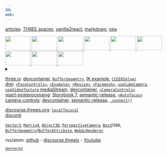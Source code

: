 ```yaml
---
3d: 
web:
---
```


[articles](articles):
[THREE spaces](https://github.com/abernier/abernier/blob/main/articles/three-spaces.md), 
[vanilla2react](https://github.com/abernier/abernier/blob/main/articles/vanilla2react.md),
[markdown](https://github.com/abernier/abernier/blob/main/articles/markdown.md),
<kbd>[new](https://github.com/abernier/abernier/new/main/articles)</kbd>

<!--
<a title="" href="https://stackblitz.com/github/abernier/PROJECTNAME">
  <img with="128" height="80" src="https://codesandbox.io/api/v1/sandboxes/XXXXXX/screenshot.png" />
</a>
-->

<a title="Kira" href="https://abernier.name/three.js/examples/webgl_esher.html">
  <img width="80" height="45" src="https://user-images.githubusercontent.com/76580/232128844-63a61e34-88d5-43cb-8378-f302e02af498.png" />
</a>
<a title="CCDIKSolver example" href="https://threejs.org/examples/#webgl_animation_skinning_ik">
  <img width="80" height="45" src="https://threejs.org/examples/screenshots/webgl_animation_skinning_ik.jpg" />
</a>
<a title="Sticky r3f birds" href="https://abernier.github.io/r3f-sticky/">
  <img width="80" height="45" src="https://user-images.githubusercontent.com/76580/232123657-2660f1d7-acfc-489e-a6b5-1333e3b4bebe.png" />
</a>
<a title="CameraControls drei component demo" href="https://codesandbox.io/s/sew669">
  <img width="80" height="45" src="https://codesandbox.io/api/v1/sandboxes/us6ipl/screenshot.png" />
</a>
<a title="useVideoTexture with mediaStream drei hook" href="https://codesandbox.io/s/2cemck">
  <img width="80" height="45" src="https://codesandbox.io/api/v1/sandboxes/2cemck/screenshot.png" />
</a>
<a title="r3f curtains using cannon-es" href="https://codesandbox.io/s/7bzgpg">
  <img width="80" height="45" src="https://codesandbox.io/api/v1/sandboxes/7bzgpg/screenshot.png" />
</a>
<a title="r3f resize dyno" href="https://codesandbox.io/s/6yg0i3">
  <img width="80" height="45" src="https://user-images.githubusercontent.com/76580/234433257-49019416-839d-415d-8669-5be16b380e12.png" />
</a>
<a title="rt/pp Autofocus" href="https://codesandbox.io/s/dfw6w4">
  <img width="80" height="45" src="https://user-images.githubusercontent.com/76580/235352374-9bfd85cb-27bb-4917-b0ee-5513cea3280b.png" />
</a>
<a title="rt/pp Autofocus" href="https://codesandbox.io/s/yf65vw">
  <img width="80" height="45" src="https://user-images.githubusercontent.com/76580/236540371-54a2bcb7-a10b-4ae5-8294-b088afa8fcdd.png" />
</a>


<details>
<summary></summary>
<a title="DepthPickingPass" href="https://codesandbox.io/s/x130hg">
  <img width="80" height="45" src="https://user-images.githubusercontent.com/76580/235352306-49c0dbca-d54e-438e-85c6-8a9160e09e91.png" />
</a>
<a title="r3f Facemesh" href="https://codesandbox.io/s/4lzxrr">
  <img width="80" height="45" src="https://user-images.githubusercontent.com/76580/233414240-81a6e4bc-429b-47cf-b483-3b4b70bad50b.png" />
</a>
<a title="r3f cloth using cannon-es" href="https://codesandbox.io/s/040ieb">
  <img width="80" height="45" src="https://user-images.githubusercontent.com/76580/232129651-ede7f8a5-b245-44e2-9d6b-20ea5301786e.png" />
</a>
</details>

[three.js](https://github.com/mrdoob/three.js/pulls?q=is%3Apr+author%3Aabernier+):
[devcontainer](https://github.com/mrdoob/three.js/pull/26055),
[`BufferGeometry`](https://github.com/mrdoob/three.js/pull/25824),
[IK example](https://github.com/mrdoob/three.js/pull/24652),
[`CCDIKSolver`](https://github.com/mrdoob/three.js/pull/23449)
<br>
[drei](https://github.com/pmndrs/drei/pulls?q=is%3Apr+author%3Aabernier+):
[`<FaceControls>`](https://github.com/pmndrs/drei/pull/1461),
[`<Example>`](https://github.com/pmndrs/drei/pull/1439),
[`<Resize>`](https://github.com/pmndrs/drei/pull/1420),
[`<Facemesh>`](https://github.com/pmndrs/drei/pull/1437),
[`useCubeCamera`](https://github.com/pmndrs/drei/pull/1389),
[`useVideoTexture` mediaStream](https://github.com/pmndrs/drei/pull/1370),
[devcontainer](https://github.com/pmndrs/drei/pull/1250),
[`<CameraControls>`](https://github.com/pmndrs/drei/pull/1237)
<br>
[react-postprocessing](https://github.com/pmndrs/react-postprocessing/pulls?q=is%3Apr+author%3Aabernier+):
[Storybook 7](https://github.com/pmndrs/react-postprocessing/pull/202), [semantic-release](https://github.com/pmndrs/react-postprocessing/pull/194),
[`<Autofocus>`](https://github.com/pmndrs/react-postprocessing/pull/192)
<br>
[camera-controls](https://github.com/yomotsu/camera-controls/pulls?q=is%3Apr+author%3Aabernier+):
[devcontainer](https://github.com/yomotsu/camera-controls/pull/370),
[semantic-release](https://github.com/yomotsu/camera-controls/pull/365),
[`.connect()`](https://github.com/yomotsu/camera-controls/pull/338)

[discourse.threejs.org](https://discourse.threejs.org/u/abernier/activity/topics): [`localToLocal`](https://discourse.threejs.org/t/object3d-localtolocal/51564)
<br>
[discord](https://discordapp.com/users/437918779851145226): 

[`Vector3`](https://threejs.org/docs/#api/en/math/Vector3), [`Matrix4`](https://threejs.org/docs/?q=matrix#api/en/math/Matrix4), [`Object3D`](https://threejs.org/docs/index.html?q=objec#api/en/core/Object3D), [`PerspectiveCamera`](https://threejs.org/docs/?q=perspective#api/en/cameras/PerspectiveCamera), [`Box3`](https://threejs.org/docs/index.html?q=box#api/en/math/Box3)/`OBB`, [`BufferGeometry`](https://threejs.org/docs/#api/en/core/BufferGeometry)/[`BufferAttribute`](https://threejs.org/docs/#api/en/core/BufferAttribute), [`WebGLRenderer`](https://threejs.org/docs/?q=webgl#api/en/renderers/WebGLRenderer)

rss/atom: [github](https://github.com/abernier.atom) - [discourse.threejs](https://discourse.threejs.org/u/abernier/activity.rss) - [Youtube](https://youtube.com/feed/history)

<sup><sub>
[abernier.link](https://abernier.link/)
</sub></sup>
